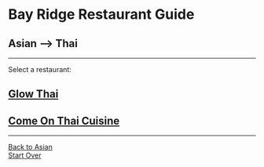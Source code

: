 # Bay Ridge Restaurant Guide
## Asian --> Thai
---
Select a restaurant:
## [Glow Thai](https://glowthai.com/)
## [Come On Thai Cuisine](https://comeonthaicuisine.com/)
---
[Back to Asian](asian.md)  
[Start Over](../home.md)